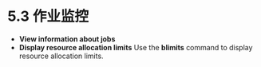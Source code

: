 # 5.3 作业监控

- **View information about jobs**
- **Display resource allocation limits**
  Use the **blimits** command to display resource allocation limits.